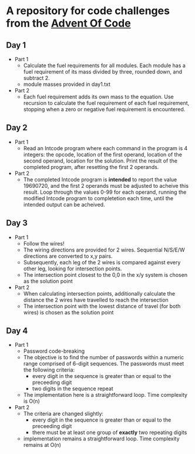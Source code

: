 # A repository for code challenges from the [Advent Of Code](https://adventofcode.com/2019)

## Day 1
- Part 1
  - Calculate the fuel requirements for all modules. Each module has a fuel requirement of its mass divided by three, rounded down, and subtract 2.
  - module masses provided in day1.txt
- Part 2
  - Each fuel requirement adds its own mass to the equation. Use recursion to calculate the fuel requirement of each fuel requirement, stopping when a zero or negative fuel requirement is encountered.

## Day 2
- Part 1
  - Read an Intcode program where each command in the program is 4 integers: the opcode, location of the first operand, location of the second operand, location for the solution. Print the result of the completed program, after resetting the first 2 operands.
- Part 2
  - The completed Intcode program is **intended** to report the value 19690720, and the first 2 operands must be adjusted to acheive this result. Loop through the values 0-99 for each operand, running the modified Intcode program to completetion each time, until the intended output can be acheived.

## Day 3
- Part 1
  - Follow the wires! 
  - The wiring directions are provided for 2 wires. Sequential N/S/E/W directions are converted to x,y pairs. 
  - Subsequently, each leg of the 2 wires is compared against every other leg, looking for intersection points. 
  - The intersection point closest to the 0,0 in the x/y system is chosen as the solution point
- Part 2
  - When calculating intersection points, additionally calculate the distance the 2 wires have travelled to reach the intersection
  - The intersection point with the lowest distance of travel (for both wires) is chosen as the solution point

## Day 4
- Part 1
  - Password code-breaking
  - The objective is to find the number of passwords within a numeric range comprised of 6-digit sequences. The passwords must meet the following criteria:
    * every digit in the sequence is greater than or equal to the preceeding digit
    * two digits in the sequence repeat
  - The implementation here is a straightforward loop. Time complexity is O(n)
- Part 2
  - The criteria are changed slightly:
    * every digit in the sequence is greater than or equal to the preceeding digit
    * there must be at least one group of **exactly** two repeating digits
  - implementation remains a straightforward loop. Time complexity remains at O(n)
